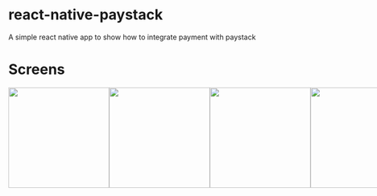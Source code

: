 # react-native-paystack
A simple react native app to show how to integrate payment with paystack
# Screens
<p style="display: flex;">
<img src="https://user-images.githubusercontent.com/80902426/194437047-a1065217-e635-4f4c-96d2-fe4f40c29d7a.jpg" width="200"  />
<img src="https://user-images.githubusercontent.com/80902426/194437322-194e76b9-e959-4edb-becc-8df87b0ba8b7.jpg" width="200"  />
<img src="https://user-images.githubusercontent.com/80902426/194437332-91413dc3-fb01-4e60-9037-6c9f13da6a6a.jpg" width="200"  />
<img src="https://user-images.githubusercontent.com/80902426/194437335-1be0d5f4-3d90-4fcf-800f-744ac8e57313.jpg" width="200"  />
<img src="https://user-images.githubusercontent.com/80902426/194437892-3c91e472-22fc-40ae-81b1-4dd9a148fff0.jpg" width="200"  />
</p>




